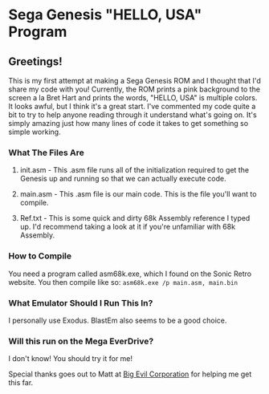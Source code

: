 # Sega Genesis "HELLO, USA" Program
## Greetings!
This is my first attempt at making a Sega Genesis ROM and I thought that I'd share my code with you!
Currently, the ROM prints a pink background to the screen a la Bret Hart and prints the words, 
"HELLO, USA" is multiple colors. It looks awful, but I think it's a great start. I've commented my
code quite a bit to try to help anyone reading through it understand what's going on. It's simply
amazing just how many lines of code it takes to get something so simple working.

### What The Files Are
1. init.asm - This .asm file runs all of the initialization required to get the Genesis up and 
running so that we can actually execute code.

2. main.asm - This .asm file is our main code. This is the file you'll want to compile.

3. Ref.txt - This is some quick and dirty 68k Assembly reference I typed up. I'd recommend taking
a look at it if you're unfamiliar with 68k Assembly.

### How to Compile
You need a program called asm68k.exe, which I found on the Sonic Retro website. You then compile
like so: `asm68k.exe /p main.asm, main.bin`

### What Emulator Should I Run This In?
I personally use Exodus. BlastEm also seems to be a good choice.

### Will this run on the Mega EverDrive?
I don't know! You should try it for me!

Special thanks goes out to Matt at [Big Evil Corporation](https://blog.bigevilcorporation.co.uk) for
helping me get this far.
